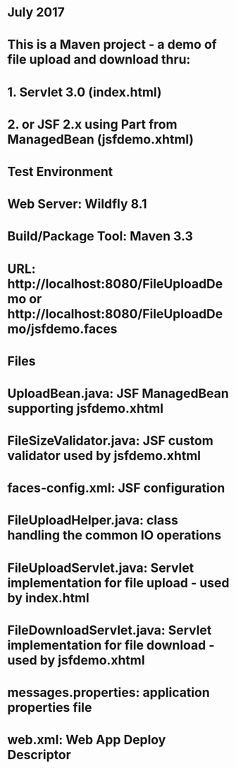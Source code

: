 # July 2017
# This is a Maven project - a demo of file upload and download thru:
# 1. Servlet 3.0 (index.html)
# 2. or JSF 2.x using Part from ManagedBean (jsfdemo.xhtml)

# Test Environment
# Web Server: Wildfly 8.1
# Build/Package Tool: Maven 3.3
# URL: http://localhost:8080/FileUploadDemo or http://localhost:8080/FileUploadDemo/jsfdemo.faces

# Files
# UploadBean.java: JSF ManagedBean supporting jsfdemo.xhtml
# FileSizeValidator.java: JSF custom validator used by jsfdemo.xhtml
# faces-config.xml: JSF configuration
# FileUploadHelper.java: class handling the common IO operations
# FileUploadServlet.java: Servlet implementation for file upload - used by index.html
# FileDownloadServlet.java: Servlet implementation for file download - used by jsfdemo.xhtml
# messages.properties: application properties file
# web.xml: Web App Deploy Descriptor
